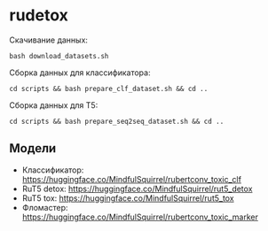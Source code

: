 # rudetox

Скачивание данных:
```
bash download_datasets.sh
```

Сборка данных для классификатора:
```
cd scripts && bash prepare_clf_dataset.sh && cd ..
```

Сборка данных для T5:
```
cd scripts && bash prepare_seq2seq_dataset.sh && cd ..
```


## Модели

* Классификатор: https://huggingface.co/MindfulSquirrel/rubertconv_toxic_clf
* RuT5 detox: https://huggingface.co/MindfulSquirrel/rut5_detox
* RuT5 tox: https://huggingface.co/MindfulSquirrel/rut5_tox
* Фломастер: https://huggingface.co/MindfulSquirrel/rubertconv_toxic_marker
